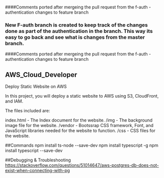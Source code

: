 

####Comments ported after mergeing the pull request from the f-auth - authentication changes to feature branch
### New F-auth branch is created to keep track of the changes done as part of the authentication in the branch. This way its easy to go back and see what is changes from the master branch. 
####Comments ported after mergeing the pull request from the f-auth - authentication changes to feature branch

## AWS_Cloud_Developer
Deploy Static Website on AWS

In this project, you will deploy a static website to AWS using S3, CloudFront, and IAM.

The files included are: 

index.html - The Index document for the website.
/img - The background image file for the website.
/vendor - Bootssrap CSS framework, Font, and JavaScript libraries needed for the website to function.
/css - CSS files for the website.

##Commands
npm install ts-node --save-dev
npm install typescript -g 
npm install typescript --save-dev

##Debugging & Troubleshooting
https://stackoverflow.com/questions/51014647/aws-postgres-db-does-not-exist-when-connecting-with-pg


